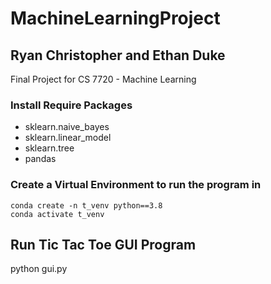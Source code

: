 # MachineLearningProject
## Ryan Christopher and Ethan Duke
Final Project for CS 7720 - Machine Learning

### Install Require Packages
- sklearn.naive_bayes
- sklearn.linear_model
- sklearn.tree
- pandas

### Create a Virtual Environment to run the program in
```
conda create -n t_venv python==3.8
conda activate t_venv
```

## Run Tic Tac Toe GUI Program
python gui.py
